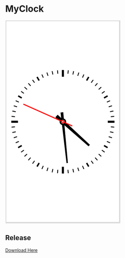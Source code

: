# MyClock

![Image of MyClock](MyClock.PNG)

## Release
[Download Here](release/myClock.apk?raw=true)
